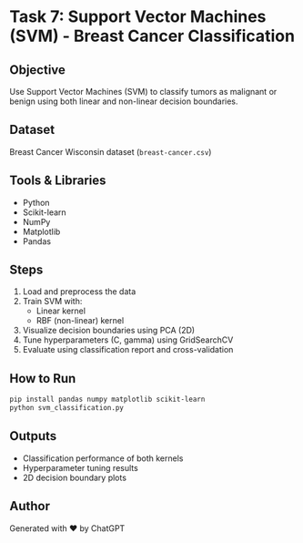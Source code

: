# Task 7: Support Vector Machines (SVM) - Breast Cancer Classification

## Objective
Use Support Vector Machines (SVM) to classify tumors as malignant or benign using both linear and non-linear decision boundaries.

## Dataset
Breast Cancer Wisconsin dataset (`breast-cancer.csv`)

## Tools & Libraries
- Python
- Scikit-learn
- NumPy
- Matplotlib
- Pandas

## Steps
1. Load and preprocess the data
2. Train SVM with:
   - Linear kernel
   - RBF (non-linear) kernel
3. Visualize decision boundaries using PCA (2D)
4. Tune hyperparameters (C, gamma) using GridSearchCV
5. Evaluate using classification report and cross-validation

## How to Run
```bash
pip install pandas numpy matplotlib scikit-learn
python svm_classification.py
```

## Outputs
- Classification performance of both kernels
- Hyperparameter tuning results
- 2D decision boundary plots

## Author
Generated with ❤️ by ChatGPT

